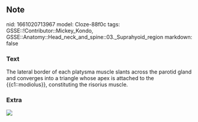 ## Note
nid: 1661020713967
model: Cloze-88f0c
tags: GSSE::!Contributor::Mickey_Kondo, GSSE::Anatomy::Head_neck_and_spine::03._Suprahyoid_region
markdown: false

### Text
The lateral border of each platysma muscle slants across the parotid gland and converges into a triangle whose apex is attached to the {{c1::modiolus}}, constituting the risorius muscle.

### Extra
<img src="FEATURE-IMAGE-403x351.jpg">
